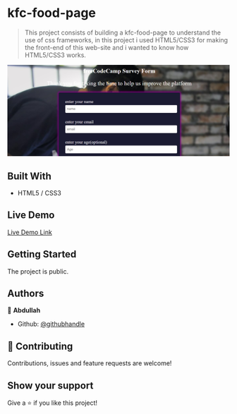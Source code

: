 # kfc-food-page
> This project consists of building a kfc-food-page  to understand the use of css frameworks, in this project i used HTML5/CSS3 for making the front-end of this web-site and i wanted to know how HTML5/CSS3 works.

![Alt text](https://github.com/abdullah-FullStackDev/-survey-form/blob/main/assets/ss.png)

## Built With

- HTML5 / CSS3

## Live Demo

[Live Demo Link](https://abdullah-fullstackdev.github.io/-survey-form/)

## Getting Started

The project is public.

## Authors

👤 **Abdullah**

- Github: [@githubhandle](https://github.com/abdullah-FullStackDev)


## 🤝 Contributing

Contributions, issues and feature requests are welcome!

## Show your support

Give a ⭐️ if you like this project!
